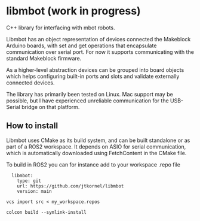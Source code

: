 # libmbot (work in progress)
C++ library for interfacing with mbot robots.

Libmbot has an object representation of devices connected the Makeblock Arduino boards, with set and get operations that encapsulate communication over serial port. For now it supports communicating with the standard Makeblock firmware.

As a higher-level abstraction devices can be grouped into board objects which helps configuring built-in ports and slots and validate externally connected devices.

The library has primarily been tested on Linux. Mac support may be possible, but I have experienced unreliable communication for the USB-Serial bridge on that platform.

## How to install

Libmbot uses CMake as its build system, and can be built standalone or as part of a ROS2 workspace. It depends on ASIO for serial communication, which is automatically downloaded using FetchContent in the CMake file.

To build in ROS2 you can for instance add to your workspace .repo file
```
  libmbot:
    type: git
    url: https://github.com/jtkornel/libmbot
    version: main

```

```
vcs import src < my_workspace.repos

colcon build --symlink-install
```
